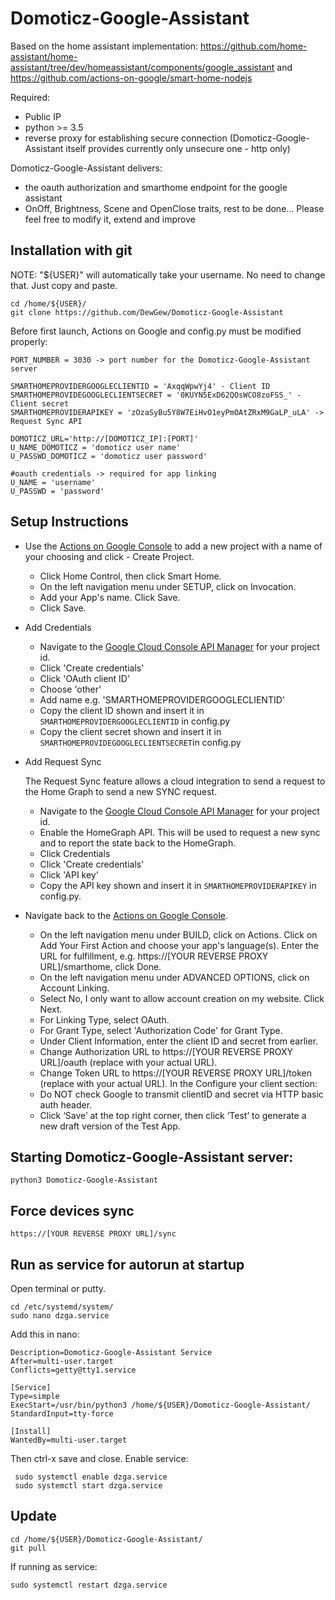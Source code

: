 # Domoticz-Google-Assistant

Based on the home assistant implementation: https://github.com/home-assistant/home-assistant/tree/dev/homeassistant/components/google_assistant and https://github.com/actions-on-google/smart-home-nodejs

Required:
- Public IP
- python >= 3.5
- reverse proxy for establishing secure connection (Domoticz-Google-Assistant itself provides currently only unsecure one - http only)

Domoticz-Google-Assistant delivers: 
- the oauth authorization and smarthome endpoint for the google assistant
- OnOff, Brightness, Scene and OpenClose traits, rest to be done...
Please feel free to modify it, extend and improve

## Installation with git
NOTE: "${USER}" will automatically take your username. No need to change that. Just copy and paste.
```
cd /home/${USER}/
git clone https://github.com/DewGew/Domoticz-Google-Assistant
```

Before first launch, Actions on Google and config.py must be modified properly:
```
PORT_NUMBER = 3030 -> port number for the Domoticz-Google-Assistant server

SMARTHOMEPROVIDERGOOGLECLIENTID = 'AxqqWpwYj4' - Client ID
SMARTHOMEPROVIDEGOOGLECLIENTSECRET = '0KUYN5ExD62QOsWCO8zoFSS_' - Client secret
SMARTHOMEPROVIDERAPIKEY = 'zOzaSyBu5Y8W7EiHvO1eyPmOAtZRxM9GaLP_uLA' -> Request Sync API

DOMOTICZ_URL='http://[DOMOTICZ_IP]:[PORT]'
U_NAME_DOMOTICZ = 'domoticz user name'
U_PASSWD_DOMOTICZ = 'domoticz user password'

#oauth credentials -> required for app linking
U_NAME = 'username'
U_PASSWD = 'password'
```
## Setup Instructions
- Use the [Actions on Google Console](https://console.actions.google.com/) to add a new project with a name of your choosing and click     - Create Project.
  - Click Home Control, then click Smart Home.
  - On the left navigation menu under SETUP, click on Invocation.
  - Add your App's name. Click Save.
  - Click Save.

- Add Credentials
  - Navigate to the [Google Cloud Console API Manager](https://console.cloud.google.com/apis/credentials) for your project id.
  - Click 'Create credentials'
  - Click 'OAuth client ID'
  - Choose 'other'
  - Add name e.g. 'SMARTHOMEPROVIDERGOOGLECLIENTID'
  - Copy the client ID shown and insert it in `SMARTHOMEPROVIDERGOOGLECLIENTID` in config.py
  - Copy the client secret shown and insert it in `SMARTHOMEPROVIDEGOOGLECLIENTSECRET`in config.py

- Add Request Sync

  The Request Sync feature allows a cloud integration to send a request to the Home Graph to send a new SYNC request.
  - Navigate to the [Google Cloud Console API Manager](https://console.cloud.google.com/apis/credentials) for your project id.
  - Enable the HomeGraph API. This will be used to request a new sync and to report the state back to the HomeGraph.
  - Click Credentials
  - Click 'Create credentials'
  - Click 'API key'
  - Copy the API key shown and insert it in `SMARTHOMEPROVIDERAPIKEY` in config.py.

- Navigate back to the [Actions on Google Console](https://console.actions.google.com/).
  - On the left navigation menu under BUILD, click on Actions. Click on Add Your First Action and choose your app's language(s).
    Enter the URL for fulfillment, e.g. https://[YOUR REVERSE PROXY URL]/smarthome, click Done.
  - On the left navigation menu under ADVANCED OPTIONS, click on Account Linking.
  - Select No, I only want to allow account creation on my website. Click Next.
  - For Linking Type, select OAuth.
  - For Grant Type, select 'Authorization Code' for Grant Type.
  - Under Client Information, enter the client ID and secret from earlier.
  - Change Authorization URL to https://[YOUR REVERSE PROXY URL]/oauth (replace with your actual URL).
  - Change Token URL to https://[YOUR REVERSE PROXY URL]/token (replace with your actual URL).
  In the Configure your client section:
  - Do NOT check Google to transmit clientID and secret via HTTP basic auth header.
  - Click ‘Save’ at the top right corner, then click ‘Test’ to generate a new draft version of the Test App.
  
## Starting Domoticz-Google-Assistant server:
```
python3 Domoticz-Google-Assistant
```
## Force devices sync
```
https://[YOUR REVERSE PROXY URL]/sync
```
## Run as service for autorun at startup
Open terminal or putty.
```
cd /etc/systemd/system/
sudo nano dzga.service
```
Add this in nano:
```
Description=Domoticz-Google-Assistant Service
After=multi-user.target
Conflicts=getty@tty1.service

[Service]
Type=simple
ExecStart=/usr/bin/python3 /home/${USER}/Domoticz-Google-Assistant/
StandardInput=tty-force

[Install]
WantedBy=multi-user.target
```
Then ctrl-x save and close.
Enable service:
```
 sudo systemctl enable dzga.service
 sudo systemctl start dzga.service
```
## Update
```
cd /home/${USER}/Domoticz-Google-Assistant/
git pull
```
If running as service:
```
sudo systemctl restart dzga.service
```
